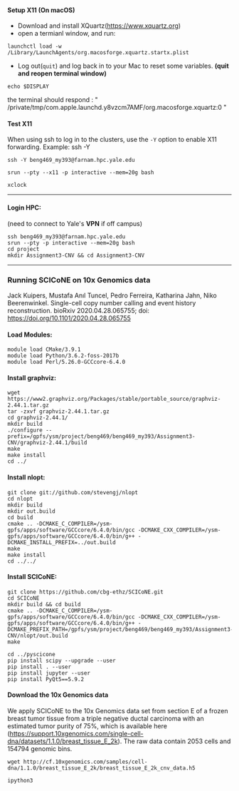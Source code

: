 #### Setup X11 (On macOS)
* Download and install XQuartz(https://www.xquartz.org)
* open a termianl window, and run:
```
launchctl load -w /Library/LaunchAgents/org.macosforge.xquartz.startx.plist
```
* Log out(```quit```) and log back in to your Mac to reset some variables.
**(quit and reopen terminal window)**
```
echo $DISPLAY
```
the terminal should respond : " /private/tmp/com.apple.launchd.y8vzcm7AMF/org.macosforge.xquartz:0 "

#### Test X11
When using ssh to log in to the clusters, use the ```-Y``` option to enable X11 forwarding. Example: ssh -Y
```
ssh -Y beng469_my393@farnam.hpc.yale.edu
```
```
srun --pty --x11 -p interactive --mem=20g bash
```
```
xclock
```

***
#### Login HPC:
(need to connect to Yale's **VPN** if off campus)

```
ssh beng469_my393@farnam.hpc.yale.edu
srun --pty -p interactive --mem=20g bash
cd project
mkdir Assignment3-CNV && cd Assignment3-CNV
```
***

###  Running SCICoNE on 10x Genomics data
Jack Kuipers, Mustafa Anıl Tuncel, Pedro Ferreira, Katharina Jahn, Niko Beerenwinkel. Single-cell copy number calling and event history reconstruction. bioRxiv 2020.04.28.065755; doi: https://doi.org/10.1101/2020.04.28.065755

#### Load Modules:
```
module load CMake/3.9.1
module load Python/3.6.2-foss-2017b
module load Perl/5.26.0-GCCcore-6.4.0
```

#### Install graphviz:
```
wget https://www2.graphviz.org/Packages/stable/portable_source/graphviz-2.44.1.tar.gz
tar -zxvf graphviz-2.44.1.tar.gz 
cd graphviz-2.44.1/
mkdir build
./configure --prefix=/gpfs/ysm/project/beng469/beng469_my393/Assignment3-CNV/graphviz-2.44.1/build
make 
make install
cd ../
```

#### Install nlopt:
```
git clone git://github.com/stevengj/nlopt
cd nlopt
mkdir build 
mkdir out.build
cd build
cmake .. -DCMAKE_C_COMPILER=/ysm-gpfs/apps/software/GCCcore/6.4.0/bin/gcc -DCMAKE_CXX_COMPILER=/ysm-gpfs/apps/software/GCCcore/6.4.0/bin/g++ -DCMAKE_INSTALL_PREFIX=../out.build
make 
make install
cd ../../
```

#### Install SCICoNE:
```
git clone https://github.com/cbg-ethz/SCICoNE.git
cd SCICoNE
mkdir build && cd build
cmake .. -DCMAKE_C_COMPILER=/ysm-gpfs/apps/software/GCCcore/6.4.0/bin/gcc -DCMAKE_CXX_COMPILER=/ysm-gpfs/apps/software/GCCcore/6.4.0/bin/g++ -DCMAKE_PREFIX_PATH=/gpfs/ysm/project/beng469/beng469_my393/Assignment3-CNV/nlopt/out.build
make 
```
```
cd ../pyscicone
pip install scipy --upgrade --user
pip install . --user 
pip install jupyter --user
pip install PyQt5==5.9.2
```

#### Download the 10x Genomics data 

We apply SCICoNE to the 10x Genomics data set from section E of a frozen breast tumor tissue from a triple negative ductal carcinoma with an estimated tumor purity of 75%, which is available here (https://support.10xgenomics.com/single-cell-dna/datasets/1.1.0/breast_tissue_E_2k). The raw data contain 2053 cells and 154794 genomic bins. 

```
wget http://cf.10xgenomics.com/samples/cell-dna/1.1.0/breast_tissue_E_2k/breast_tissue_E_2k_cnv_data.h5
```

```
ipython3
```
